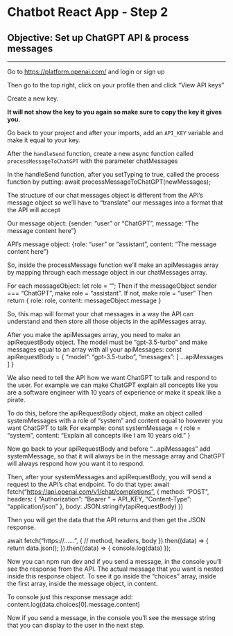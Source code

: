 # Chatbot React App - Step 2
## Objective: Set up ChatGPT API & process messages
___

Go to https://platform.openai.com/ and login or sign up

Then go to the top right, click on your profile then and click “View API keys”

Create a new key.

**It will not show the key to you again so make sure to copy the key it gives you.**

Go back to your project and after your imports, add an `API_KEY` variable and make it equal to your key.

After the `handleSend` function, create a new async function called `processMessageToChatGPT` with the parameter chatMessages

In the handleSend function, after you setTyping to true, called the process function by putting:
await processMessageToChatGPT(newMessages);

The structure of our chat messages object is different from the API’s message object so we’ll have to “translate” our messages into a format that the API will accept

Our message object:
{sender: “user” or “ChatGPT”, message: “The message content here”}

API’s message object:
{role: “user” or “assistant”, content: “The message content here”}

So, inside the processMessage function we’ll make an apiMessages array by mapping through each message object in our chatMessages array.

For each messageObject:
let role = “”;
Then if the messageObject sender === “ChatGPT”, make role = “assistant”. If not, make role = “user”
Then return { role: role, content: messageObject.message }

So, this map will format your chat messages in a way the API can understand and then store all those objects in the apiMessages array.

After you make the apiMessages array, you need to make an apiRequestBody object. The model must be “gpt-3.5-turbo” and make messages equal to an array with all your apiMessages:
const apiRequestBody = {
	“model”: “gpt-3.5-turbo”,
	“messages”: [
		...apiMessages
	]
}

We also need to tell the API how we want ChatGPT to talk and respond to the user. For example we can make ChatGPT explain all concepts like you are a software engineer with 10 years of experience or make it speak like a pirate.

To do this, before the apiRequestBody object, make an object called systemMessages with a role of “system” and content equal to however you want ChatGPT to talk
For example:
const systemMessage = {
	role = “system”,
	content: “Explain all concepts like I am 10 years old.”
}

Now go back to your apiRequestBody and before “...apiMessages” add systemMessage, so that it will always be in the message array and ChatGPT will always respond how you want it to respond.

Then, after your systemMessages and apiRequestBody, you will send a request to the API’s chat endpoint.
To do that type:
await fetch(“https://api.openai.com/v1/chat/completions”, {
method: “POST”,
headers: {
		“Authorization”: “Bearer “ + API_KEY,
		“Content-Type”: “application/json”
},
body: JSON.stringify(apiRequestBody)
})

Then you will get the data that the API returns and then get the JSON response.

await fetch(“https://......”, {
	// method, headers, body
}).then((data) => {
	return data.json();
}).then((data) => {
	console.log(data)
});

Now you can npm run dev and if you send a message, in the console you’ll see the response from the API. The actual message that you want is nested inside this response object. 
To see it go inside the “choices” array, inside the first array, inside the message object, in content.

To console just this response message add:
content.log(data.choices[0].message.content)

Now if you send a message, in the console you’ll see the message string that you can display to the user in the next step.
